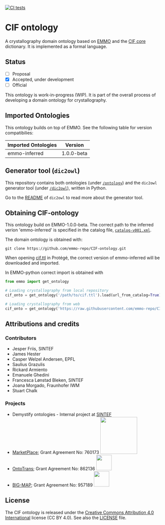 [![CI tests](https://github.com/emmo-repo/CIF-ontology/workflows/CI/badge.svg)](https://github.com/emmo-repo/CIF-ontology/actions/)

# CIF ontology

A crystallography domain ontology based on [EMMO][1] and the [CIF core][2] dictionary.
It is implemented as a formal language.

## Status

- [ ] Proposal
- [X] Accepted, under development
- [ ] Official

This ontology is work-in-progress (WIP).
It is part of the overall process of developing a domain ontology for crystallography.

## Imported Ontologies

This ontology builds on top of EMMO.
See the following table for version compatibilies:

| Imported Ontologies | Version           |
| ------------------- | ----------------- |
| emmo-inferred       | 1.0.0-beta        |

## Generator tool (`dic2owl`)

This repository contains both ontologies (under [`/ontology`](ontology)) and the `dic2owl` generator tool (under [`/dic2owl`](dic2owl)), written in Python.

Go to the [README](dic2owl/README.md) of `dic2owl` to read more about the generator tool.

## Obtaining CIF-ontology

This ontology build on EMMO-1.0.0-beta.
The correct path to the inferred verion 'emmo-inferred' is specified in the catalog file, [`catalog-v001.xml`](ontology/catalog-v001.xml).

The domain ontology is obtained with:

```console
git clone https://github.com/emmo-repo/CIF-ontology.git
```

When opening [cif.ttl](https://raw.githubusercontent.com/emmo-repo/CIF-ontology/main/ontology/cif.ttl) in Protégé, the correct version of emmo-inferred will be downloaded and imported.

In EMMO-python correct import is obtained with

```python
from emmo import get_ontology

# Loading crystallography from local repository
cif_onto = get_ontology('/path/to/cif.ttl').load(url_from_catalog=True)

# Loading crystallography from web
cif_onto = get_ontology('https://raw.githubusercontent.com/emmo-repo/CIF-ontology/main/ontology/cif.ttl').load()
```

## Attributions and credits

### Contributors

- Jesper Friis, SINTEF
- James Hester
- Casper Welzel Andersen, EPFL
- Saulius Grazulis
- Rickard Armiento
- Emanuele Ghedini
- Francesca Lønstad Bleken, SINTEF
- Joana Morgado, Fraunhofer IWM
- Stuart Chalk

### Projects

- Demystify ontologies - Internal project at [SINTEF](www.sintef.no)
- [MarketPlace](https://www.the-marketplace-project.eu/);
  Grant Agreement No: 760173
  <img src="https://www.the-marketplace-project.eu/content/dam/iwm/the-marketplace-project/images/MARKETPLACE_LOGO_300dpi.png" width="120">
- [OntoTrans](https://ontotrans.eu/);
  Grant Agreement No: 862136
  <img src="https://ontotrans.eu/wp-content/uploads/2020/05/ot_logo_rosa_gro%C3%9F.svg" height="50">
- [BIG-MAP](https://www.big-map.eu/);
  Grant Agreement No: 957189
  <img src="https://avatars1.githubusercontent.com/u/72801303?s=200&v=4" height="50">

## License

The CIF ontology is released under the [Creative Commons Attribution 4.0 International](https://creativecommons.org/licenses/by/4.0/legalcode) license (CC BY 4.0).
See also the [LICENSE](LICENSE.md) file.

[1]: https://github.com/emmo-repo/EMMO
[2]: https://www.iucr.org/__data/iucr/cifdic_html/1/cif_core.dic/index.html
